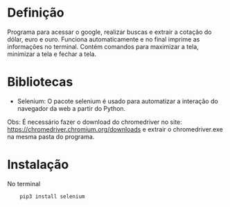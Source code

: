 # Definição

Programa para acessar o google, realizar buscas e extrair a cotação do dólar, euro e ouro. Funciona automaticamente e no final imprime as informações no terminal. Contém comandos para maximizar a tela, minimizar a tela e fechar a tela.

# Bibliotecas

- Selenium: O pacote selenium é usado para automatizar a interação do navegador da web a partir do Python.

Obs: É necessário fazer o download do chromedriver no site: https://chromedriver.chromium.org/downloads e extrair o chromedriver.exe na mesma pasta do programa.

# Instalação

No terminal

```bash
    pip3 install selenium
```
